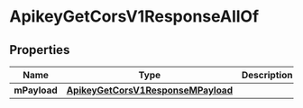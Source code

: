 

# ApikeyGetCorsV1ResponseAllOf


## Properties

| Name | Type | Description | Notes |
|------------ | ------------- | ------------- | -------------|
|**mPayload** | [**ApikeyGetCorsV1ResponseMPayload**](ApikeyGetCorsV1ResponseMPayload.md) |  |  |



